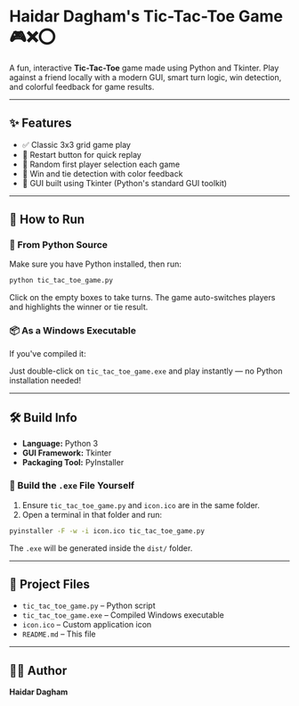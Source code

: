 # Haidar Dagham's Tic-Tac-Toe Game 🎮❌⭕️

A fun, interactive **Tic-Tac-Toe** game made using Python and Tkinter. Play against a friend locally with a modern GUI, smart turn logic, win detection, and colorful feedback for game results.

---

## ✨ Features

- ✅ Classic 3x3 grid game play  
- 🔄 Restart button for quick replay  
- 🔁 Random first player selection each game  
- 🎉 Win and tie detection with color feedback  
- 🧠 GUI built using Tkinter (Python's standard GUI toolkit)  

---

## 🚀 How to Run

### 🐍 From Python Source

Make sure you have Python installed, then run:

```bash
python tic_tac_toe_game.py
```

Click on the empty boxes to take turns. The game auto-switches players and highlights the winner or tie result.

### 📦 As a Windows Executable

If you've compiled it:

Just double-click on `tic_tac_toe_game.exe` and play instantly — no Python installation needed!

---

## 🛠 Build Info

- **Language:** Python 3  
- **GUI Framework:** Tkinter  
- **Packaging Tool:** PyInstaller  

### 🔧 Build the `.exe` File Yourself

1. Ensure `tic_tac_toe_game.py` and `icon.ico` are in the same folder.
2. Open a terminal in that folder and run:

```bash
pyinstaller -F -w -i icon.ico tic_tac_toe_game.py
```

The `.exe` will be generated inside the `dist/` folder.

---

## 📁 Project Files

- `tic_tac_toe_game.py` – Python script  
- `tic_tac_toe_game.exe` – Compiled Windows executable  
- `icon.ico` – Custom application icon  
- `README.md` – This file

---

## 👨‍💻 Author

**Haidar Dagham**
